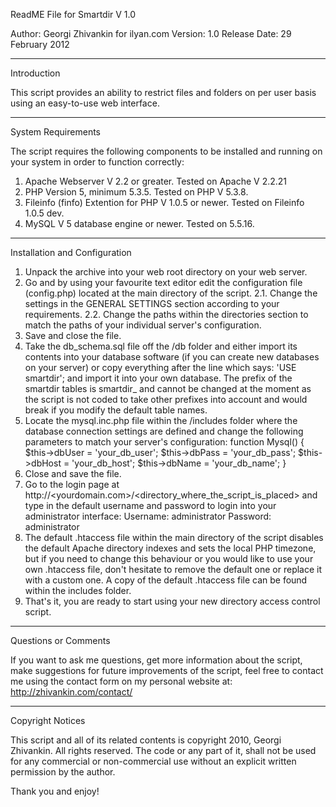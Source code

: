 ReadME File for
Smartdir V 1.0

Author: Georgi Zhivankin for ilyan.com
Version: 1.0
Release Date: 29 February 2012

* * *

Introduction

This script provides an ability to restrict files and folders on per user basis using an easy-to-use web interface.

* * *

System Requirements

The script requires the following components to be installed and running on your system in order to function correctly:

1. Apache Webserver V 2.2 or greater. Tested on Apache V 2.2.21
2. PHP Version 5, minimum 5.3.5. Tested on PHP V 5.3.8.
3. Fileinfo (finfo) Extention for PHP V 1.0.5 or newer. Tested on Fileinfo 1.0.5 dev.
4. MySQL V 5 database engine or newer. Tested on 5.5.16.

* * *

Installation and Configuration

1. Unpack the archive into your web root directory on your web server.
2. Go and by using your favourite text editor edit the configuration file (config.php) located at the main directory of the script.
2.1. Change the settings in the GENERAL SETTINGS section according to your requirements.
2.2. Change the paths within the directories section to match the paths of your individual server's configuration.
3. Save and close the file.
4. Take the db_schema.sql file off the /db folder and either import its contents into your database software (if you can create new databases on your server) or copy everything after the line which says:
'USE smartdir';
and import it into your own database. The prefix of the smartdir tables is smartdir_ and cannot be changed at the moment as the script is not coded to take other prefixes into account and would break if you modify the default table names.
4. Locate the mysql.inc.php file within the /includes folder where the database connection settings are defined and change the following parameters to match your server's configuration:
function Mysql()
{
$this->dbUser = 'your_db_user';
$this->dbPass = 'your_db_pass';
$this->dbHost = 'your_db_host';
$this->dbName = 'your_db_name';
}
5. Close and save the file.
6. Go to the login page at http://<yourdomain.com>/<directory_where_the_script_is_placed> and type in the default username and password to login into your administrator interface:
Username: administrator
Password: administrator
7. The default .htaccess file within the main directory of the script disables the default Apache directory indexes and sets the local PHP timezone, but if you need to change this behaviour or you would like to use your own .htaccess file, don't hesitate to remove the default one or replace it with a custom one. A copy of the default .htaccess file can be found within the includes folder.
8. That's it, you are ready to start using your new directory access control script.

* * *

Questions or Comments

If you want to ask me questions, get more information about the script, make suggestions for future improvements of the script, feel free to contact me using the contact form on my personal website at:
http://zhivankin.com/contact/

* * *

Copyright Notices

This script and all of its related contents is copyright 2010, Georgi Zhivankin. All rights reserved. The code or any part of it, shall not be used for any commercial or non-commercial use without an explicit written permission by the author.

Thank you and enjoy!